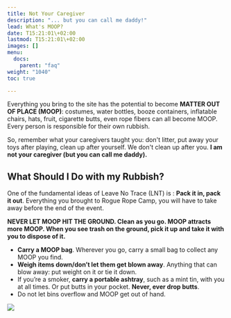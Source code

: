 ```yaml
---
title: Not Your Caregiver
description: "... but you can call me daddy!"
lead: What's MOOP?
date: T15:21:01\+02:00
lastmod: T15:21:01\+02:00
images: []
menu: 
  docs:
    parent: "faq"
weight: "1040"
toc: true

---
```

Everything you bring to the site has the potential to become **MATTER OUT OF PLACE (MOOP)**: costumes, water bottles, booze containers, inflatable chairs, hats, fruit, cigarette butts, even rope fibers can all become MOOP. Every person is responsible for their own rubbish.

So, remember what your caregivers taught you: don't litter, put away your toys after playing, clean up after yourself.
We don't clean up after you. **I am not your caregiver (but you can call me daddy).**

## What Should I Do with my Rubbish?

One of the fundamental ideas of Leave No Trace (LNT) is : **Pack it in, pack it out**. Everything you brought to Rogue Rope Camp, you will have to take away before the end of the event.

**NEVER LET MOOP HIT THE GROUND. Clean as you go. MOOP attracts more MOOP. When you see trash on the ground, pick it up and take it with you to dispose of it.**

* **Carry a MOOP bag**. Wherever you go, carry a small bag to collect any MOOP you find.
* **Weigh items down/don’t let them get blown away**. Anything that can blow away: put weight on it or tie it down. 
* If you’re a smoker, **carry a portable ashtray**, such as a mint tin, with you at all times. Or put butts in your pocket. **Never, ever drop butts**.
* Do not let bins overflow and MOOP get out of hand.

![](https://i.imgur.com/XS3diJ1.jpeg)
